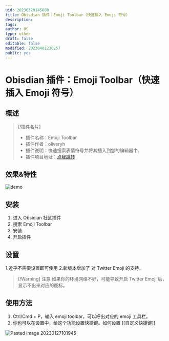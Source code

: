 ```yaml
---
uid: 20230329145808
title: Obisdian 插件：Emoji Toolbar（快速插入 Emoji 符号）
description: 
tags: 
author: OS
type: other
draft: false
editable: false
modified: 20230401230257
public: yes
---
```


# Obisdian 插件：Emoji Toolbar（快速插入 Emoji 符号）

## 概述

> [!插件名片]
> - 插件名称：Emoji Toolbar
> - 插件作者：oliveryh
> - 插件说明：快速搜索表情符号并将其插入到您的编辑器中。
> - 插件项目地址：[点我跳转](https://github.com/oliveryh/obsidian-emoji-toolbar)

## 效果&特性

![demo](https://s1.vika.cn/space/2023/03/15/0e2c4a5a930b4898a118e95f4f4607e7)

## 安装

1. 进入 Obsidian 社区插件
2. 搜索 Emoji Toolbar
3. 安装
4. 开启插件

## 设置

1.近乎不需要设置即可使用
2.新版本增加了 对 Twitter Emoji 的支持。

>[!Warning] 注意
>如果你的环境网络不好，可能导致开启 Twitter Emoji 后，显示不出来对应的图标。

## 使用方法

1. Ctrl/Cmd + P，输入 emoji toolbar，可以呼出对应的 emoji 工具栏。
2. 你也可以在设置中，给这个功能设置快捷键。如何设置 [[自定义快捷键]]

![Pasted image 20230127101945](https://s1.vika.cn/space/2023/03/15/75e8680602de425f936da2b73d59e2aa)
